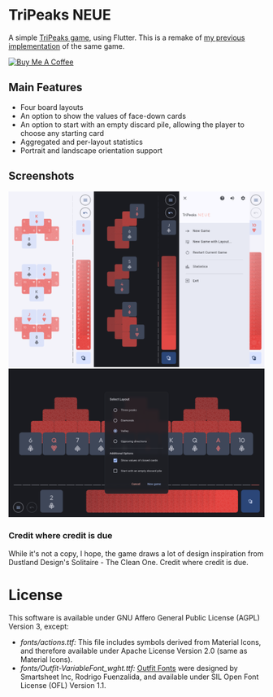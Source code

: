 # TriPeaks NEUE

A simple [TriPeaks game](https://en.wikipedia.org/wiki/Tri_Peaks_(game)), using Flutter. This is a remake of [my previous implementation](https://github.com/mimoguz/tripeaks-gdx) of the same game.

[<img src="https://cdn.buymeacoffee.com/buttons/default-yellow.png" alt="Buy Me A Coffee" height="41" width="174">](https://buymeacoffee.com/mimoguz)

## Main Features

- Four board layouts
- An option to show the values of face-down cards
- An option to start with an empty discard pile, allowing the player to choose any starting card
- Aggregated and per-layout statistics
- Portrait and landscape orientation support

## Screenshots
![Portait](./.github/readme/screenshot_portrait_2025-03-07.png)
![Landscape](./.github/readme/screenshot_landscape_2025-03-08.png)

### Credit where credit is due

While it's not a copy, I hope, the game draws a lot of design inspiration from Dustland Design's Solitaire - The Clean One. Credit where credit is due.

# License

This software is available under GNU Affero General Public License (AGPL) Version 3, except:

- _fonts/actions.ttf:_ This file includes symbols derived from Material Icons, and therefore available under Apache License Version 2.0 (same as Material Icons).
- _fonts/Outfit-VariableFont_wght.ttf:_ [Outfit Fonts](https://github.com/Outfitio/Outfit-Fonts) were designed by Smartsheet Inc, Rodrigo Fuenzalida, and available under SIL Open Font License (OFL) Version 1.1.